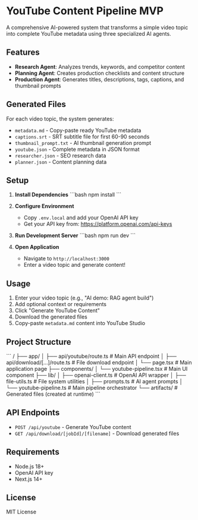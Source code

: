 # YouTube Content Pipeline MVP

A comprehensive AI-powered system that transforms a simple video topic into complete YouTube metadata using three specialized AI agents.

## Features

- **Research Agent**: Analyzes trends, keywords, and competitor content
- **Planning Agent**: Creates production checklists and content structure  
- **Production Agent**: Generates titles, descriptions, tags, captions, and thumbnail prompts

## Generated Files

For each video topic, the system generates:
- `metadata.md` - Copy-paste ready YouTube metadata
- `captions.srt` - SRT subtitle file for first 60-90 seconds
- `thumbnail_prompt.txt` - AI thumbnail generation prompt
- `youtube.json` - Complete metadata in JSON format
- `researcher.json` - SEO research data
- `planner.json` - Content planning data

## Setup

1. **Install Dependencies**
   \`\`\`bash
   npm install
   \`\`\`

2. **Configure Environment**
   - Copy `.env.local` and add your OpenAI API key
   - Get your API key from: https://platform.openai.com/api-keys

3. **Run Development Server**
   \`\`\`bash
   npm run dev
   \`\`\`

4. **Open Application**
   - Navigate to `http://localhost:3000`
   - Enter a video topic and generate content!

## Usage

1. Enter your video topic (e.g., "AI demo: RAG agent build")
2. Add optional context or requirements
3. Click "Generate YouTube Content"
4. Download the generated files
5. Copy-paste `metadata.md` content into YouTube Studio

## Project Structure

\`\`\`
/
├── app/
│   ├── api/youtube/route.ts          # Main API endpoint
│   ├── api/download/[...]/route.ts   # File download endpoint
│   └── page.tsx                      # Main application page
├── components/
│   └── youtube-pipeline.tsx          # Main UI component
├── lib/
│   ├── openai-client.ts             # OpenAI API wrapper
│   ├── file-utils.ts                # File system utilities
│   ├── prompts.ts                   # AI agent prompts
│   └── youtube-pipeline.ts          # Main pipeline orchestrator
└── artifacts/                       # Generated files (created at runtime)
\`\`\`

## API Endpoints

- `POST /api/youtube` - Generate YouTube content
- `GET /api/download/[jobId]/[filename]` - Download generated files

## Requirements

- Node.js 18+
- OpenAI API key
- Next.js 14+

## License

MIT License
